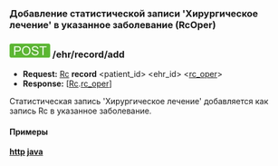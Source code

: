 ### Добавление статистической записи 'Хирургическое лечение' в указанное заболевание (RcOper)

### ![POST](../../../../../img/post.png) /ehr/record/add
* **Request:** [Rc](../../../../../types/types.md#com.siams.med.api.Rc) **record** <patient_id> <ehr_id> <[rc_oper](../../../../../types/types.md#RcRcOper)>
* **Response:** [[Rc](../../../../../types/types.md#com.siams.med.api.Rc).[rc_oper](../../../../../types/types.md#RcRcOper)]

Статистическая запись 'Хирургическое лечение' добавляется как запись Rc в указанное заболевание.

#### Примеры
**[http](../examples/RcOper/add.md) [java](../examples/RcOper/addJava.md)**
